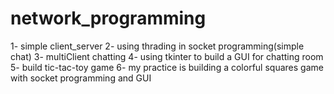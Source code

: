# network_programming
1- simple client_server
2- using thrading in socket programming(simple chat)
3- multiClient chatting
4- using tkinter to build a GUI for chatting room 
5- build tic-tac-toy game 
6- my practice is building a colorful squares game with socket programming and GUI 
